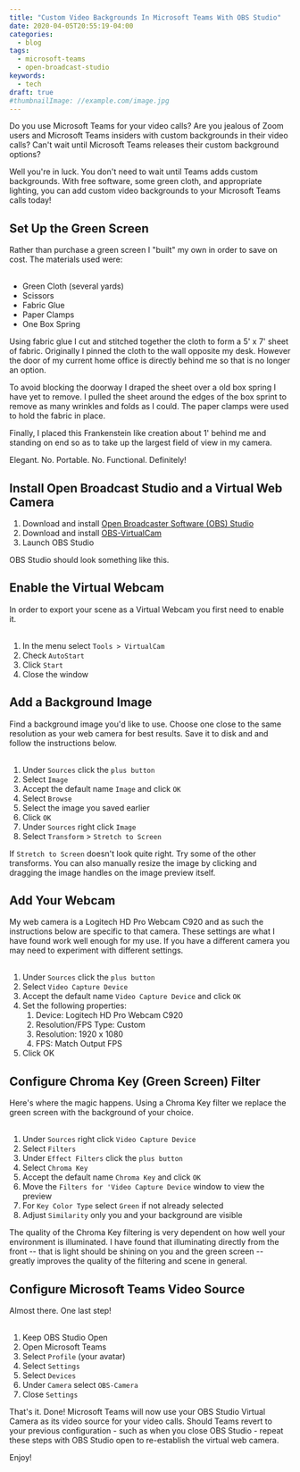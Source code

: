 ```yaml
---
title: "Custom Video Backgrounds In Microsoft Teams With OBS Studio"
date: 2020-04-05T20:55:19-04:00
categories:
  - blog
tags:
  - microsoft-teams
  - open-broadcast-studio
keywords:
  - tech
draft: true
#thumbnailImage: //example.com/image.jpg
---
```


Do you use Microsoft Teams for your video calls? Are you jealous of Zoom users
and Microsoft Teams insiders with custom backgrounds in their video calls? Can't
wait until Microsoft Teams releases their custom background options?

Well you're in luck. You don't need to wait until Teams adds custom backgrounds.
With free software, some green cloth, and appropriate lighting, you can add
custom video backgrounds to your Microsoft Teams calls today!

## Set Up the Green Screen

Rather than purchase a green screen I "built" my own in order to save on cost.
The materials used were:  
&nbsp;

- Green Cloth (several yards)
- Scissors
- Fabric Glue
- Paper Clamps
- One Box Spring

Using fabric glue I cut and stitched together the cloth to form a 5' x 7' sheet
of fabric. Originally I pinned the cloth to the wall opposite my desk. However
the door of my current home office is directly behind me so that is no longer an
option.

To avoid blocking the doorway I draped the sheet over a old box spring I have
yet to remove. I pulled the sheet around the edges of the box sprint to remove
as many wrinkles and folds as I could. The paper clamps were used to hold the
fabric in place.

Finally, I placed this Frankenstein like creation about 1' behind me and
standing on end so as to take up the largest field of view in my camera.

Elegant. No. Portable. No. Functional. Definitely!

## Install Open Broadcast Studio and a Virtual Web Camera

1. Download and install
   [Open Broadcaster Software (OBS) Studio](https://obsproject.com/)
1. Download and install
   [OBS-VirtualCam](https://github.com/CatxFish/obs-virtual-cam/releases)
1. Launch OBS Studio

OBS Studio should look something like this.

<!-- ![OBS Studio](/images/2020-04-05/01-launch-obs.png) -->

## Enable the Virtual Webcam

In order to export your scene as a Virtual Webcam you first need to enable it.  
&nbsp;

1. In the menu select `Tools > VirtualCam`
1. Check `AutoStart`
1. Click `Start`
1. Close the window

<!-- ![VirtualCam Settings](/images/2020-04-05/02-enable-virtual-camera.gif) -->

## Add a Background Image

Find a background image you'd like to use. Choose one close to the same
resolution as your web camera for best results. Save it to disk and and follow
the instructions below.  
&nbsp;

1. Under `Sources` click the `plus button`
1. Select `Image`
1. Accept the default name `Image` and click `OK`
1. Select `Browse`
1. Select the image you saved earlier
1. Click `OK`
1. Under `Sources` right click `Image`
1. Select `Transform` > `Stretch to Screen`

<!-- ![Add Background Image](/images/2020-04-05/03-add-background-image.gif) -->

If `Stretch to Screen` doesn't look quite right. Try some of the other
transforms. You can also manually resize the image by clicking and dragging the
image handles on the image preview itself.

## Add Your Webcam

My web camera is a Logitech HD Pro Webcam C920 and as such the instructions
below are specific to that camera. These settings are what I have found work
well enough for my use. If you have a different camera you may need to
experiment with different settings.  
&nbsp;

1. Under `Sources` click the `plus button`
1. Select `Video Capture Device`
1. Accept the default name `Video Capture Device` and click `OK`
1. Set the following properties:
   1. Device: Logitech HD Pro Webcam C920
   1. Resolution/FPS Type: Custom
   1. Resolution: 1920 x 1080
   1. FPS: Match Output FPS
1. Click OK

<!-- ![Add Background Image](/images/2020-04-05/04-add-web-camera.mp4) -->

## Configure Chroma Key (Green Screen) Filter

Here's where the magic happens. Using a Chroma Key filter we replace the green
screen with the background of your choice.  
&nbsp;

1. Under `Sources` right click `Video Capture Device`
1. Select `Filters`
1. Under `Effect Filters` click the `plus button`
1. Select `Chroma Key`
1. Accept the default name `Chroma Key` and click `OK`
1. Move the `Filters for 'Video Capture Device` window to view the preview
1. For `Key Color Type` select `Green` if not already selected
1. Adjust `Similarity` only you and your background are visible

The quality of the Chroma Key filtering is very dependent on how well your
environment is illuminated. I have found that illuminating directly from the
front -- that is light should be shining on you and the green screen -- greatly
improves the quality of the filtering and scene in general.

## Configure Microsoft Teams Video Source

Almost there. One last step!  
&nbsp;

1. Keep OBS Studio Open
1. Open Microsoft Teams
1. Select `Profile` (your avatar)
1. Select `Settings`
1. Select `Devices`
1. Under `Camera` select `OBS-Camera`
1. Close `Settings`

That's it. Done! Microsoft Teams will now use your OBS Studio Virtual Camera as
its video source for your video calls. Should Teams revert to your previous
configuration - such as when you close OBS Studio - repeat these steps with OBS
Studio open to re-establish the virtual web camera.

Enjoy!
